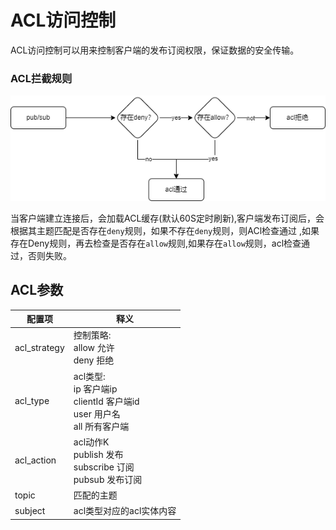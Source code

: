 # ACL访问控制

ACL访问控制可以用来控制客户端的发布订阅权限，保证数据的安全传输。

### ACL拦截规则
![acl.png](../../../assets/images/acl/acl.png)


当客户端建立连接后，会加载ACL缓存(默认60S定时刷新),客户端发布订阅后，会根据其主题匹配是否存在`deny`规则，如果不存在`deny`规则，则ACl检查通过
,如果存在Deny规则，再去检查是否存在`allow`规则,如果存在`allow`规则，acl检查通过，否则失败。


## ACL参数


| **配置项** | **释义**                                                                      |
|---------|-----------------------------------------------------------------------------|
| acl_strategy   | 控制策略: <br/>  allow 允许 <br/>  deny 拒绝                                        |
| acl_type     | acl类型: <br/>  ip 客户端ip <br/>  clientId 客户端id <br/> user 用户名 <br/> all 所有客户端 |
| acl_action    | acl动作K <br/> publish 发布 <br/> subscribe 订阅    <br/> pubsub 发布订阅             |
| topic  | 匹配的主题                                                                       |
| subject  | acl类型对应的acl实体内容                                                             |